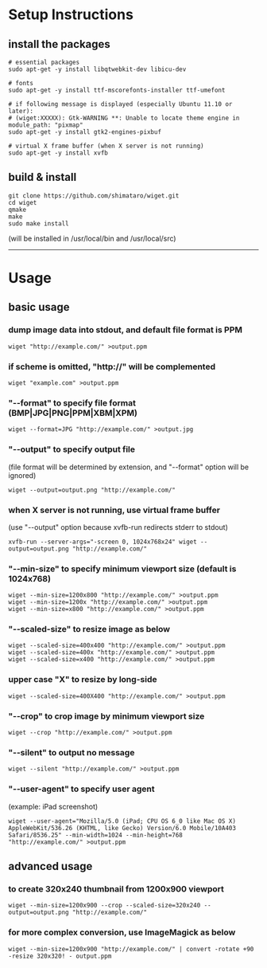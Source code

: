 # Setup Instructions

## install the packages

    # essential packages
    sudo apt-get -y install libqtwebkit-dev libicu-dev

    # fonts
    sudo apt-get -y install ttf-mscorefonts-installer ttf-umefont

    # if following message is displayed (especially Ubuntu 11.10 or later):
    # (wiget:XXXXX): Gtk-WARNING **: Unable to locate theme engine in module_path: "pixmap"
    sudo apt-get -y install gtk2-engines-pixbuf

    # virtual X frame buffer (when X server is not running)
    sudo apt-get -y install xvfb

## build & install

    git clone https://github.com/shimataro/wiget.git
    cd wiget
    qmake
    make
    sudo make install

(will be installed in /usr/local/bin and /usr/local/src)

---

# Usage

## basic usage

### dump image data into stdout, and default file format is PPM

    wiget "http://example.com/" >output.ppm

### if scheme is omitted, "http://" will be complemented

    wiget "example.com" >output.ppm

### "--format" to specify file format (BMP|JPG|PNG|PPM|XBM|XPM)  

    wiget --format=JPG "http://example.com/" >output.jpg

### "--output" to specify output file
(file format will be determined by extension, and "--format" option will be ignored)  

    wiget --output=output.png "http://example.com/"

### when X server is not running, use virtual frame buffer
(use "--output" option because xvfb-run redirects stderr to stdout)  

    xvfb-run --server-args="-screen 0, 1024x768x24" wiget --output=output.png "http://example.com/"

### "--min-size" to specify minimum viewport size (default is 1024x768)

    wiget --min-size=1200x800 "http://example.com/" >output.ppm
    wiget --min-size=1200x "http://example.com/" >output.ppm
    wiget --min-size=x800 "http://example.com/" >output.ppm

### "--scaled-size" to resize image as below

    wiget --scaled-size=400x400 "http://example.com/" >output.ppm
    wiget --scaled-size=400x "http://example.com/" >output.ppm
    wiget --scaled-size=x400 "http://example.com/" >output.ppm

### upper case "X" to resize by long-side

    wiget --scaled-size=400X400 "http://example.com/" >output.ppm

### "--crop" to crop image by minimum viewport size

    wiget --crop "http://example.com/" >output.ppm

### "--silent" to output no message

    wiget --silent "http://example.com/" >output.ppm

### "--user-agent" to specify user agent
(example: iPad screenshot)  

    wiget --user-agent="Mozilla/5.0 (iPad; CPU OS 6_0 like Mac OS X) AppleWebKit/536.26 (KHTML, like Gecko) Version/6.0 Mobile/10A403 Safari/8536.25" --min-width=1024 --min-height=768 "http://example.com/" >output.ppm

## advanced usage

### to create 320x240 thumbnail from 1200x900 viewport

    wiget --min-size=1200x900 --crop --scaled-size=320x240 --output=output.png "http://example.com/"

### for more complex conversion, use ImageMagick as below

    wiget --min-size=1200x900 "http://example.com/" | convert -rotate +90 -resize 320x320! - output.ppm
